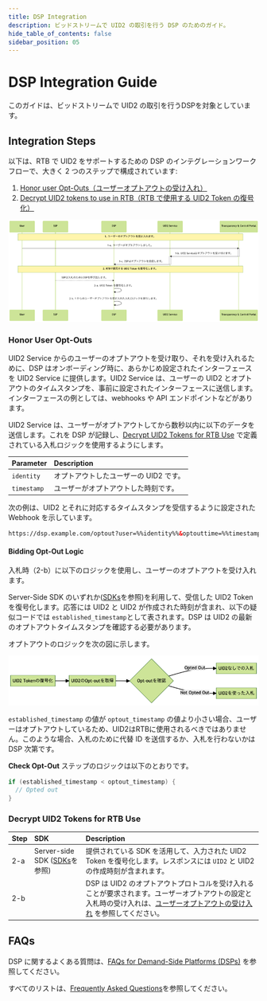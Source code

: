 ```yaml
---
title: DSP Integration
description: ビッドストリームで UID2 の取引を行う DSP のためのガイド。
hide_table_of_contents: false
sidebar_position: 05
---
```


# DSP Integration Guide

このガイドは、ビッドストリームで UID2 の取引を行うDSPを対象としています。

<!-- It includes the following sections:

* [Integration Steps](#integration-steps)
   - [Honor User Opt-Outs](#honor-user-opt-outs)
   - [Decrypt UID2 Tokens for RTB Use](#decrypt-uid2-tokens-for-rtb-use)
* [FAQs](#faqs) -->

## Integration Steps

以下は、RTB で UID2 をサポートするための DSP のインテグレーションワークフローで、大きく 2 つのステップで構成されています:

1. [Honor user Opt-Outs（ユーザーオプトアウトの受け入れ）](#honor-user-opt-outs)
2. [Decrypt UID2 tokens to use in RTB（RTB で使用する UID2 Token の復号化）](#decrypt-uid2-tokens-for-rtb-use)

![](images/dsp-guide-flow-mermaid.png)

### Honor User Opt-Outs

UID2 Service からのユーザーのオプトアウトを受け取り、それを受け入れるために、DSP はオンボーディング時に、あらかじめ設定されたインターフェースを UID2 Service に提供します。UID2 Service は、ユーザーの UID2 とオプトアウトのタイムスタンプを、事前に設定されたインターフェースに送信します。インターフェースの例としては、webhooks や API エンドポイントなどがあります。

UID2 Service は、ユーザーがオプトアウトしてから数秒以内に以下のデータを送信します。これを DSP が記録し、[Decrypt UID2 Tokens for RTB Use](#decrypt-uid2-tokens-for-rtb-use) で定義されている入札ロジックを使用するようにします。

| Parameter   | Description                            |
| :---------- | :------------------------------------- |
| `identity`  | オプトアウトしたユーザーの UID2 です。 |
| `timestamp` | ユーザーがオプトアウトした時刻です。   |

次の例は、UID2 とそれに対応するタイムスタンプを受信するように設定された Webhook を示しています。

```html
https://dsp.example.com/optout?user=%%identity%%&optouttime=%%timestamp%%
```

#### Bidding Opt-Out Logic

入札時（2-b）に以下のロジックを使用し、ユーザーのオプトアウトを受け入れます。

Server-Side SDK のいずれか([SDKs](../sdks/summary-sdks.md)を参照)を利用して、受信した UID2 Token を復号化します。応答には UID2 と UID2 が作成された時刻が含まれ、以下の疑似コードでは `established_timestamp`として表されます。DSP は UID2 の最新のオプトアウトタイムスタンプを確認する必要があります。

オプトアウトのロジックを次の図に示します。

![](images/dsp-guide-optout-check-mermaid.png)

`established_timestamp` の値が `optout_timestamp` の値より小さい場合、ユーザーはオプトアウトしているため、UID2はRTBに使用されるべきではありません。このような場合、入札のために代替 ID を送信するか、入札を行わないかは DSP 次第です。

<b>Check Opt-Out</b> ステップのロジックは以下のとおりです。

```java
if (established_timestamp < optout_timestamp) {
  // Opted out
}
```

### Decrypt UID2 Tokens for RTB Use

| Step | SDK                                                        | Description                                                                                                                                                                                             |
| :--- | :--------------------------------------------------------- | :------------------------------------------------------------------------------------------------------------------------------------------------------------------------------------------------------ |
| 2-a  | Server-side SDK ([SDKs](../sdks/summary-sdks.md)を参照) | 提供されている SDK を活用して、入力された UID2 Token を復号化します。レスポンスには `UID2` と UID2 の作成時刻が含まれます。                                                                             |
| 2-b  |                                                            | DSP は UID2 のオプトアウトプロトコルを受け入れることが要求されます。ユーザーオプトアウトの設定と入札時の受け入れは、[ユーザーオプトアウトの受け入れ](#honor-user-opt-outs) を参照してください。 |

## FAQs

DSP に関するよくある質問は、[FAQs for Demand-Side Platforms (DSPs)](../getting-started/gs-faqs.md#faqs-for-demand-side-platforms-dsps) を参照してください。

すべてのリストは、[Frequently Asked Questions](../getting-started/gs-faqs.md)を参照してください。
